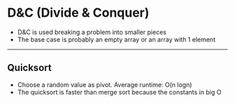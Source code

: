 # D&C (Divide & Conquer)

- D&C is used breaking a problem into smaller pieces
- The base case is probably an empty array or an array with 1 element

___

## Quicksort

- Choose a random value as pivot. Average runtime: O(n logn)
- The quicksort is faster than merge sort because the constants in big O